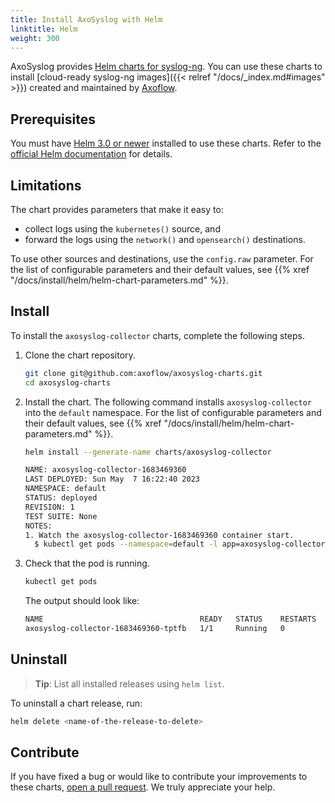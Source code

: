 ```yaml
---
title: Install AxoSyslog with Helm
linktitle: Helm
weight: 300
---
```


AxoSyslog provides [Helm charts for syslog-ng](https://github.com/axoflow/axosyslog-charts/). You can use these charts to install [cloud-ready syslog-ng images]({{< relref "/docs/_index.md#images" >}}) created and maintained by [Axoflow](https://axoflow.com).

## Prerequisites

You must have [Helm 3.0 or newer](https://helm.sh) installed to use these charts. Refer to the [official Helm documentation](https://helm.sh/docs/intro/install/) for details.

## Limitations

The chart provides parameters that make it easy to:

- collect logs using the `kubernetes()` source, and
- forward the logs using the `network()` and `opensearch()` destinations.

To use other sources and destinations, use the `config.raw` parameter. For the list of configurable parameters and their default values, see {{% xref "/docs/install/helm/helm-chart-parameters.md" %}}.

## Install

To install the `axosyslog-collector` charts, complete the following steps.

1. Clone the chart repository.

    ```bash
    git clone git@github.com:axoflow/axosyslog-charts.git
    cd axosyslog-charts
    ```

1. Install the chart. The following command installs `axosyslog-collector` into the `default` namespace. For the list of configurable parameters and their default values, see {{% xref "/docs/install/helm/helm-chart-parameters.md" %}}.

    ```bash
    helm install --generate-name charts/axosyslog-collector
    ```

    ```bash
    NAME: axosyslog-collector-1683469360
    LAST DEPLOYED: Sun May  7 16:22:40 2023
    NAMESPACE: default
    STATUS: deployed
    REVISION: 1
    TEST SUITE: None
    NOTES:
    1. Watch the axosyslog-collector-1683469360 container start.
      $ kubectl get pods --namespace=default -l app=axosyslog-collector-1683469360 -w
    ```

1. Check that the pod is running.

    ```bash
    kubectl get pods
    ```

    The output should look like:

    ```bash
    NAME                                   READY   STATUS    RESTARTS   AGE
    axosyslog-collector-1683469360-tptfb   1/1     Running   0          28s
    ```

## Uninstall

> **Tip**: List all installed releases using `helm list`.

To uninstall a chart release, run:

```bash
helm delete <name-of-the-release-to-delete>
```

## Contribute

If you have fixed a bug or would like to contribute your improvements to these charts, [open a pull request](https://github.com/axoflow/axosyslog-charts/pulls). We truly appreciate your help.
